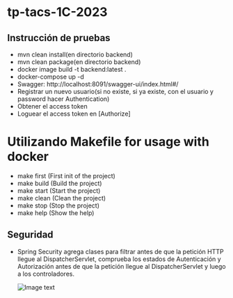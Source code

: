 # tp-tacs-1C-2023
## Instrucción de pruebas
- mvn clean install(en directorio backend)
- mvn clean package(en directorio backend)
- docker image build -t backend:latest . 
- docker-compose up -d
- Swagger: http://localhost:8091/swagger-ui/index.html#/
- Registrar un nuevo usuario(si no existe, si ya existe, con el usuario y password hacer Authentication)
- Obtener el access token
- Loguear el access token en [Authorize]

# Utilizando Makefile for usage with docker
- make first (First init of the project)
- make build (Build the project)
- make start (Start the project)
- make clean (Clean the project)
- make stop (Stop the project)
- make help (Show the help)

## Seguridad
- Spring Security agrega clases para filtrar antes de que la petición HTTP llegue al DispatcherServlet, 
comprueba los estados de Autenticación y Autorización antes de que la petición llegue al 
DispatcherServlet y luego a los controladores.

    ![Image text](https://github.com/tp-tacs-2023/tp-tacs-1C-2023/blob/entrega-1/img/seguridad.png?raw=true)

